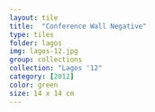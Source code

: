 ```yaml
---
layout: tile
title:  "Conference Wall Negative"
type: tiles
folder: lagos
img: lagos-12.jpg
group: collections
collection: "Lagos '12"
category: [2012]
color: green 
size: 14 x 14 cm
---
```



